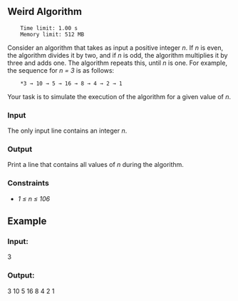 ## Weird Algorithm

        Time limit: 1.00 s 
        Memory limit: 512 MB

Consider an algorithm that takes as input a positive integer *n*. If *n* is even, the algorithm divides it by two, and if *n* is odd, the algorithm multiplies it by three and adds one. The algorithm repeats this, until *n* is one. For example, the sequence for *n = 3* is as follows:

        *3 → 10 → 5 → 16 → 8 → 4 → 2 → 1

Your task is to simulate the execution of the algorithm for a given value of *n*.

### Input

The only input line contains an integer *n*.

### Output

Print a line that contains all values of *n* during the algorithm.

### Constraints
* *1 ≤ n ≤ 106*

## Example

### Input:
3

### Output:
3 10 5 16 8 4 2 1